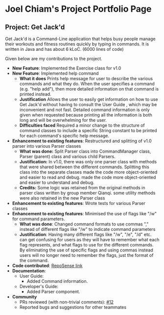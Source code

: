 # Joel Chiam's Project Portfolio Page

## Project: Get Jack'd

Get Jack'd is a Command-Line application that helps busy people manage their workouts and fitness routines quickly by
typing in commands. It is written in Java and has about 6 kLoC. (6000 lines of code)

Given below are my contributions to the project.

- **New Feature**: Implemented the Exercise class for v1.0
- **New Feature**: Implemented help command
  - **What it does** Prints help message for user to describe the various commands and what they do. When the user
  specifies a command (e.g. "help add"), then more detailed information on that command is printed instead.
  - **Justification** Allows the user to easily get information on how to use Get Jack'd without having to consult the User Guide
  , which may be inconvenient and not fast. Detailed command information is only given when requested because printing all the information
  is both long and will be overwhelming for the user.
  - **Difficulties faced** Required a minor change to the structure of command classes to include a specific String constant to be printed 
  for each command's specific help message.
- **Enhancement to existing features**: Restructured and splitting of v1.0 parser into various Parser classes
    - **What was done:** Split Parser class into CommandManager class, Parser (parent) class and various child Parsers.
    - **Justification:** In v1.0, there was only one parser class with methods that were shared between the different commands.
    Splitting this class into the separate classes made the code more object-oriented and easier to read and debug.
    made the code more object-oriented and easier to understand and debug. 
    - **Credits:** Some logic was retained from the original methods in parser class written by group member Qianqi. 
    some utility methods were also retained in the new Parser class
- **Enhancement to existing features**: Wrote tests for various Parser classes
- **Enhancement to existing features**: Minimised the use of flags like "/w" for command parameters.
  - **What was done**: Changed command formats to use commas "," instead of different flags like "/w" to indicate command parameters
  - **Justification**: Having many different flags like "/w", "/e", "/d" etc. can get confusing for users as they will have to remember 
  what each flag represents, and what flags to use for the different commands. By eliminating the use of specific flags and using commas instead
  users will no longer need to remember the flags, just the format of the command.
- **Code contributed**: [RepoSense link](https://nus-cs2113-ay2122s1.github.io/tp-dashboard/?search=&sort=groupTitle&sortWithin=title&timeframe=commit&mergegroup=&groupSelect=groupByRepos&breakdown=true&checkedFileTypes=docs~functional-code~test-code~other&since=2021-09-25&tabOpen=true&tabType=authorship&tabAuthor=JMattChiam&tabRepo=AY2122S1-CS2113T-F12-2%2Ftp%5Bmaster%5D&authorshipIsMergeGroup=false&authorshipFileTypes=docs~functional-code~test-code&authorshipIsBinaryFileTypeChecked=false)
- **Documentation**: 
  - User Guide:
    - Added Command information.
  - Developer's Guide:
    - Added Parser component.
- **Community**
  - PRs reviewed (with non-trivial comments): [#12](https://github.com/AY2122S1-CS2113T-F12-2/tp/pull/12)
  - Reported bugs and suggestions for other teammates